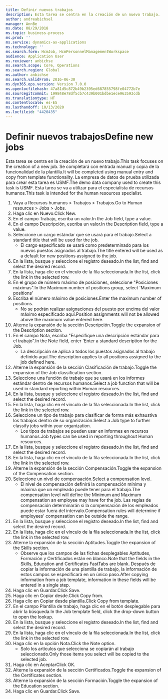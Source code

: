 ```yaml
---
title: Definir nuevos trabajos
description: Esta tarea se centra en la creación de un nuevo trabajo.
author: andreabichsel
manager: AnnBe
ms.date: 08/29/2018
ms.topic: business-process
ms.prod: ''
ms.service: dynamics-ax-applications
ms.technology: ''
ms.search.form: HcmJob, HcmPersonnelManagementWorkspace
audience: Application User
ms.reviewer: anbichse
ms.search.scope: Core, Operations
ms.search.region: Global
ms.author: anbichse
ms.search.validFrom: 2016-06-30
ms.dyn365.ops.version: Version 7.0.0
ms.openlocfilehash: 47a81d5c872b49b2395ed687855798fe04772b7e
ms.sourcegitcommit: 199848e78df5cb7c439b001bdbe1ece963593cdb
ms.translationtype: HT
ms.contentlocale: es-ES
ms.lasthandoff: 10/13/2020
ms.locfileid: "4420435"
---
```

# <a name="define-new-jobs"></a><span data-ttu-id="2c0bf-103">Definir nuevos trabajos</span><span class="sxs-lookup"><span data-stu-id="2c0bf-103">Define new jobs</span></span>



<span data-ttu-id="2c0bf-104">Esta tarea se centra en la creación de un nuevo trabajo.</span><span class="sxs-lookup"><span data-stu-id="2c0bf-104">This task focuses on the creation of a new job.</span></span> <span data-ttu-id="2c0bf-105">Se completará con entrada manual y copia de la funcionalidad de la plantilla.</span><span class="sxs-lookup"><span data-stu-id="2c0bf-105">It will be completed using manual entry and copy from template functionality.</span></span> <span data-ttu-id="2c0bf-106">La empresa de datos de prueba utilizada para crear esta tarea es USMF.</span><span class="sxs-lookup"><span data-stu-id="2c0bf-106">The demo data company used to create this task is USMF.</span></span> <span data-ttu-id="2c0bf-107">Esta tarea se va a utilizar para el especialista de recursos humanos.</span><span class="sxs-lookup"><span data-stu-id="2c0bf-107">This task is intended for the human resources specialist.</span></span>

1. <span data-ttu-id="2c0bf-108">Vaya a Recursos humanos > Trabajos > Trabajos.</span><span class="sxs-lookup"><span data-stu-id="2c0bf-108">Go to Human resources > Jobs > Jobs.</span></span>
2. <span data-ttu-id="2c0bf-109">Haga clic en Nuevo.</span><span class="sxs-lookup"><span data-stu-id="2c0bf-109">Click New.</span></span>
3. <span data-ttu-id="2c0bf-110">En el campo Trabajo, escriba un valor.</span><span class="sxs-lookup"><span data-stu-id="2c0bf-110">In the Job field, type a value.</span></span>
4. <span data-ttu-id="2c0bf-111">En el campo Descripción, escriba un valor.</span><span class="sxs-lookup"><span data-stu-id="2c0bf-111">In the Description field, type a value.</span></span>
5. <span data-ttu-id="2c0bf-112">Seleccione un cargo estándar que se usará para el trabajo.</span><span class="sxs-lookup"><span data-stu-id="2c0bf-112">Select a standard title that will be used for the job.</span></span> 
    * <span data-ttu-id="2c0bf-113">El cargo especificado se usará como predeterminado para los nuevos puestos asignados al trabajo.</span><span class="sxs-lookup"><span data-stu-id="2c0bf-113">The title entered will be used as a default for new positions assigned to the job.</span></span>  
6. <span data-ttu-id="2c0bf-114">En la lista, busque y seleccione el registro deseado.</span><span class="sxs-lookup"><span data-stu-id="2c0bf-114">In the list, find and select the desired record.</span></span>
7. <span data-ttu-id="2c0bf-115">En la lista, haga clic en el vínculo de la fila seleccionada.</span><span class="sxs-lookup"><span data-stu-id="2c0bf-115">In the list, click the link in the selected row.</span></span>
8. <span data-ttu-id="2c0bf-116">En el grupo de número máximo de posiciones, seleccione "Posiciones máximas".</span><span class="sxs-lookup"><span data-stu-id="2c0bf-116">In the Maximum number of positions group, select 'Maximum positions'</span></span>
9. <span data-ttu-id="2c0bf-117">Escriba el número máximo de posiciones.</span><span class="sxs-lookup"><span data-stu-id="2c0bf-117">Enter the maximum number of positions.</span></span> 
    * <span data-ttu-id="2c0bf-118">No se podrán realizar asignaciones del puesto por encima del valor máximo especificado aquí.</span><span class="sxs-lookup"><span data-stu-id="2c0bf-118">Position assignments will not be allowed above the maximum value entered here.</span></span>  
10. <span data-ttu-id="2c0bf-119">Alterne la expansión de la sección Descripción.</span><span class="sxs-lookup"><span data-stu-id="2c0bf-119">Toggle the expansion of the Description section.</span></span>
11. <span data-ttu-id="2c0bf-120">En el campo Nota, escriba "Especifique una descripción estándar para el trabajo".</span><span class="sxs-lookup"><span data-stu-id="2c0bf-120">In the Note field, enter 'Enter a standard description for the Job.</span></span>
    * <span data-ttu-id="2c0bf-121">La descripción se aplica a todos los puestos asignados al trabajo definido aquí.</span><span class="sxs-lookup"><span data-stu-id="2c0bf-121">The description applies to all positions assigned to the job defined here.</span></span>  
12. <span data-ttu-id="2c0bf-122">Alterne la expansión de la sección Clasificación de trabajo.</span><span class="sxs-lookup"><span data-stu-id="2c0bf-122">Toggle the expansion of the Job classification section.</span></span>
13. <span data-ttu-id="2c0bf-123">Seleccione una función de trabajo que se usará en los informes estándar dentro de recursos humanos.</span><span class="sxs-lookup"><span data-stu-id="2c0bf-123">Select a job function that will be used in standard reporting within Human resources.</span></span>
14. <span data-ttu-id="2c0bf-124">En la lista, busque y seleccione el registro deseado.</span><span class="sxs-lookup"><span data-stu-id="2c0bf-124">In the list, find and select the desired record.</span></span>
15. <span data-ttu-id="2c0bf-125">En la lista, haga clic en el vínculo de la fila seleccionada.</span><span class="sxs-lookup"><span data-stu-id="2c0bf-125">In the list, click the link in the selected row.</span></span>
16. <span data-ttu-id="2c0bf-126">Seleccione un tipo de trabajo para clasificar de forma más exhaustiva los trabajos dentro de su organización.</span><span class="sxs-lookup"><span data-stu-id="2c0bf-126">Select a Job type to further classify jobs within your organization.</span></span> 
    * <span data-ttu-id="2c0bf-127">Los tipos de trabajos se pueden usar en informes en recursos humanos.</span><span class="sxs-lookup"><span data-stu-id="2c0bf-127">Job types can be used in reporting throughout Human resources.</span></span>  
17. <span data-ttu-id="2c0bf-128">En la lista, busque y seleccione el registro deseado.</span><span class="sxs-lookup"><span data-stu-id="2c0bf-128">In the list, find and select the desired record.</span></span>
18. <span data-ttu-id="2c0bf-129">En la lista, haga clic en el vínculo de la fila seleccionada.</span><span class="sxs-lookup"><span data-stu-id="2c0bf-129">In the list, click the link in the selected row.</span></span>
19. <span data-ttu-id="2c0bf-130">Alterne la expansión de la sección Compensación.</span><span class="sxs-lookup"><span data-stu-id="2c0bf-130">Toggle the expansion of the Compensation section.</span></span>
20. <span data-ttu-id="2c0bf-131">Seleccione un nivel de compensación.</span><span class="sxs-lookup"><span data-stu-id="2c0bf-131">Select a compensation level.</span></span>
    * <span data-ttu-id="2c0bf-132">El nivel de compensación definirá la compensación mínima y máxima que un empleado puede tener para el trabajo.</span><span class="sxs-lookup"><span data-stu-id="2c0bf-132">The compensation level will define the Minimum and Maximum compensation an employee may have for the job.</span></span> <span data-ttu-id="2c0bf-133">Las reglas de compensación determinarán si la compensación de los empleados puede estar fuera del intervalo.</span><span class="sxs-lookup"><span data-stu-id="2c0bf-133">Compensation rules will determine if employees' compensation can be outside the range.</span></span>  
21. <span data-ttu-id="2c0bf-134">En la lista, busque y seleccione el registro deseado.</span><span class="sxs-lookup"><span data-stu-id="2c0bf-134">In the list, find and select the desired record.</span></span>
22. <span data-ttu-id="2c0bf-135">En la lista, haga clic en el vínculo de la fila seleccionada.</span><span class="sxs-lookup"><span data-stu-id="2c0bf-135">In the list, click the link in the selected row.</span></span>
23. <span data-ttu-id="2c0bf-136">Alterne la expansión de la sección Aptitudes.</span><span class="sxs-lookup"><span data-stu-id="2c0bf-136">Toggle the expansion of the Skills section.</span></span>
    * <span data-ttu-id="2c0bf-137">Observe que los campos de las fichas desplegables Aptitudes, Formación y Certificados están en blanco.</span><span class="sxs-lookup"><span data-stu-id="2c0bf-137">Note that the fields in the Skills, Education and Certificates FastTabs are blank.</span></span> <span data-ttu-id="2c0bf-138">Después de copiar la información de una plantilla de trabajo, la información de estos campos se especificará en un único paso.</span><span class="sxs-lookup"><span data-stu-id="2c0bf-138">After copying information from a job template, information in these fields will be entered in a single step.</span></span>   
24. <span data-ttu-id="2c0bf-139">Haga clic en Guardar.</span><span class="sxs-lookup"><span data-stu-id="2c0bf-139">Click Save.</span></span>
25. <span data-ttu-id="2c0bf-140">Haga clic en Copiar desde.</span><span class="sxs-lookup"><span data-stu-id="2c0bf-140">Click Copy from.</span></span>
26. <span data-ttu-id="2c0bf-141">Haga clic en Copiar desde plantilla.</span><span class="sxs-lookup"><span data-stu-id="2c0bf-141">Click Copy from template.</span></span>
27. <span data-ttu-id="2c0bf-142">En el campo Plantilla de trabajo, haga clic en el botón desplegable para abrir la búsqueda.</span><span class="sxs-lookup"><span data-stu-id="2c0bf-142">In the Job template field, click the drop-down button to open the lookup.</span></span>
28. <span data-ttu-id="2c0bf-143">En la lista, busque y seleccione el registro deseado.</span><span class="sxs-lookup"><span data-stu-id="2c0bf-143">In the list, find and select the desired record.</span></span>
29. <span data-ttu-id="2c0bf-144">En la lista, haga clic en el vínculo de la fila seleccionada.</span><span class="sxs-lookup"><span data-stu-id="2c0bf-144">In the list, click the link in the selected row.</span></span>
30. <span data-ttu-id="2c0bf-145">Haga clic en la opción Nota.</span><span class="sxs-lookup"><span data-stu-id="2c0bf-145">Click the Note option.</span></span>
    * <span data-ttu-id="2c0bf-146">Solo los artículos que selecciona se copiarán al trabajo seleccionado.</span><span class="sxs-lookup"><span data-stu-id="2c0bf-146">Only those items you select will be copied to the selected job.</span></span>    
31. <span data-ttu-id="2c0bf-147">Haga clic en Aceptar</span><span class="sxs-lookup"><span data-stu-id="2c0bf-147">Click OK.</span></span>
32. <span data-ttu-id="2c0bf-148">Alterne la expansión de la sección Certificados.</span><span class="sxs-lookup"><span data-stu-id="2c0bf-148">Toggle the expansion of the Certificates section.</span></span>
33. <span data-ttu-id="2c0bf-149">Alterne la expansión de la sección Formación.</span><span class="sxs-lookup"><span data-stu-id="2c0bf-149">Toggle the expansion of the Education section.</span></span>
34. <span data-ttu-id="2c0bf-150">Haga clic en Guardar.</span><span class="sxs-lookup"><span data-stu-id="2c0bf-150">Click Save.</span></span>

